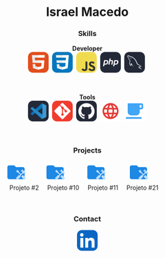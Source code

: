 <h1 align='center'>Israel Macedo</h1>

<h3 align='center'>Skills</h3>

<p align="center">
    <b>Developer</b><br>
    <img src='https://github.com/tandpfun/skill-icons/raw/main/icons/HTML.svg' width='48'>&nbsp;
    <img src='https://github.com/tandpfun/skill-icons/raw/main/icons/CSS.svg' width='48'>&nbsp;
    <img src='https://github.com/tandpfun/skill-icons/raw/main/icons/JavaScript.svg' width='48'>&nbsp;
    <img src="https://github.com/tandpfun/skill-icons/raw/main/icons/PHP-Dark.svg" width="48">&nbsp;
    <img src="https://github.com/tandpfun/skill-icons/raw/main/icons/MySQL-Dark.svg" width="48">&nbsp;
</p><br>

<p align="center">
    <b>Tools</b><br>
    <img src="https://github.com/tandpfun/skill-icons/raw/main/icons/VSCode-Dark.svg" width="48">&nbsp;
    <img src="https://github.com/tandpfun/skill-icons/blob/main/icons/Git.svg" width='48'>&nbsp;
    <img src="https://github.com/tandpfun/skill-icons/blob/main/icons/Github-Dark.svg" width='48'>&nbsp;
    <img src="https://github.com/PKief/vscode-material-icon-theme/blob/main/icons/http.svg" width='48'>&nbsp;
    <img src="https://github.com/PKief/vscode-material-icon-theme/blob/main/icons/coffee.svg" width='48'>&nbsp;
    
</p><br>

<h3 align='center'>Projects</h3>

<p align="center">
    <a href="https://github.com/Njeskj/Projeto-2" target="_blank"><img src="https://github.com/PKief/vscode-material-icon-theme/blob/main/icons/folder-project.svg" width="48"></a>&nbsp;&nbsp;&nbsp;&nbsp;&nbsp;&nbsp;&nbsp;&nbsp;&nbsp;&nbsp;
    <a href="https://github.com/Njeskj/Projeto-10" target="_blank"><img src="https://github.com/PKief/vscode-material-icon-theme/blob/main/icons/folder-project.svg" width="48"></a>&nbsp;&nbsp;&nbsp;&nbsp;&nbsp;&nbsp;&nbsp;&nbsp;&nbsp;&nbsp;&nbsp;
    <a href="https://github.com/Njeskj/Projeto-11" target="_blank"><img src="https://github.com/PKief/vscode-material-icon-theme/blob/main/icons/folder-project.svg" width="48"></a>&nbsp;&nbsp;&nbsp;&nbsp;&nbsp;&nbsp;&nbsp;&nbsp;&nbsp;&nbsp;&nbsp;&nbsp;
    <a href="https://github.com/Njeskj/Projeto_21" target="_blank"><img src="https://github.com/PKief/vscode-material-icon-theme/blob/main/icons/folder-project.svg" width="48"></a>&nbsp;&nbsp;&nbsp;&nbsp;&nbsp;&nbsp;&nbsp;&nbsp;&nbsp;&nbsp;&nbsp;&nbsp;
    <br>
    Projeto #2&nbsp;&nbsp;&nbsp;&nbsp;
    Projeto #10&nbsp;&nbsp;&nbsp;&nbsp;
    Projeto #11&nbsp;&nbsp;&nbsp;&nbsp;
    Projeto #21&nbsp;&nbsp;&nbsp;&nbsp;
</p><br>

<h3 align='center'>Contact</h3>

<p align="center">
<a href="https://www.linkedin.com/in/israel-macedo-008177269/" target="_blank"><img src="https://github.com/tandpfun/skill-icons/raw/main/icons/LinkedIn.svg" width="48"></a>
</p>
